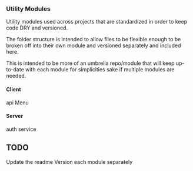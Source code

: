 ### Utility Modules

Utility modules used across projects that are standardized in order to keep code
DRY and versioned.

The folder structure is intended to allow files to be flexible enough to be
broken off into their own module and versioned separately and included here.

This is intended to be more of an umbrella repo/module that will keep up-to-date
with each module for simplicities sake if multiple modules are needed.

#### Client
api
Menu

#### Server
auth
service


## TODO
Update the readme
Version each module separately
